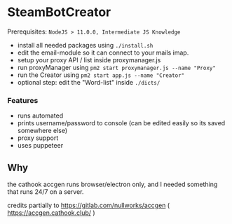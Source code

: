 
# SteamBotCreator


Prerequisites: `NodeJS > 11.0.0, Intermediate JS Knowledge`

-   install all needed packages using `./install.sh`
-   edit the email-module so it can connect to your mails imap.
-   setup your proxy API / list inside proxymanager.js
-   run proxyManager using `pm2 start proxymanager.js --name "Proxy"`
-   run the Creator using `pm2 start app.js --name "Creator"`
- optional step: edit the "Word-list" inside `./dicts/`

### Features
- runs automated
- prints username/password to console (can be edited easily so its saved somewhere else)
- proxy support
- uses puppeteer

## Why
the cathook accgen runs browser/electron only, and I needed something that runs 24/7 on a server.

credits partially to https://gitlab.com/nullworks/accgen ( https://accgen.cathook.club/ )
